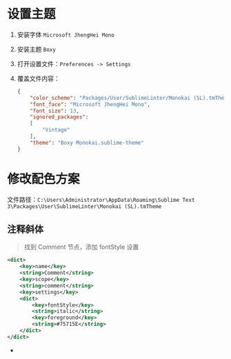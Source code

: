 # 设置主题

1. 安装字体 `Microsoft JhengHei Mono`
2. 安装主题 `Boxy`
2. 打开设置文件：`Preferences -> Settings`
3. 覆盖文件内容：  

	```json
	{
		"color_scheme": "Packages/User/SublimeLinter/Monokai (SL).tmTheme",
		"font_face": "Microsoft JhengHei Mono",
		"font_size": 13,
		"ignored_packages":
		[
			"Vintage"
		],
		"theme": "Boxy Monokai.sublime-theme"
	}
	```


# 修改配色方案

文件路径：`C:\Users\Administrator\AppData\Roaming\Sublime Text 3\Packages\User\SublimeLinter\Monokai (SL).tmTheme`

## 注释斜体

> 找到 Comment 节点，添加 fontStyle 设置  

```xml
<dict>
	<key>name</key>
	<string>Comment</string>
	<key>scope</key>
	<string>comment</string>
	<key>settings</key>
	<dict>
		<key>fontStyle</key>
		<string>italic</string>
		<key>foreground</key>
		<string>#75715E</string>
	</dict>
</dict>
```



































*
